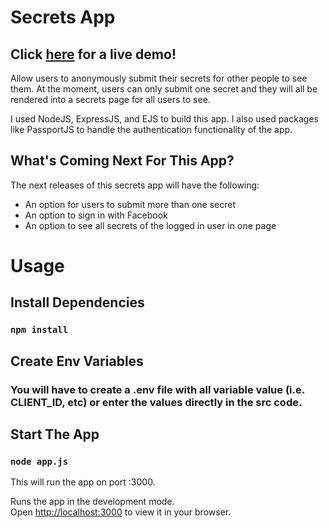 # Secrets App
 
## Click [here](https://luismel-secrets-app.herokuapp.com/) for a live demo!

Allow users to anonymously submit their secrets for other people to see them. At the moment, users can only submit one secret and they will all be rendered into a secrets page for all users to see. 

I used NodeJS, ExpressJS, and EJS to build this app. I also used packages like PassportJS to handle the authentication functionality of the app. 

## What's Coming Next For This App?

The next releases of this secrets app will have the following:

- An option for users to submit more than one secret
- An option to sign in with Facebook
- An option to see all secrets of the logged in user in one page

# Usage

## Install Dependencies

### `npm install`

## Create Env Variables

### You will have to create a .env file with all variable value (i.e. CLIENT_ID, etc) or enter the values directly in the src code.

## Start The App

### `node app.js`

This will run the app on port :3000.

Runs the app in the development mode.\
Open [http://localhost:3000](http://localhost:3000) to view it in your browser.
